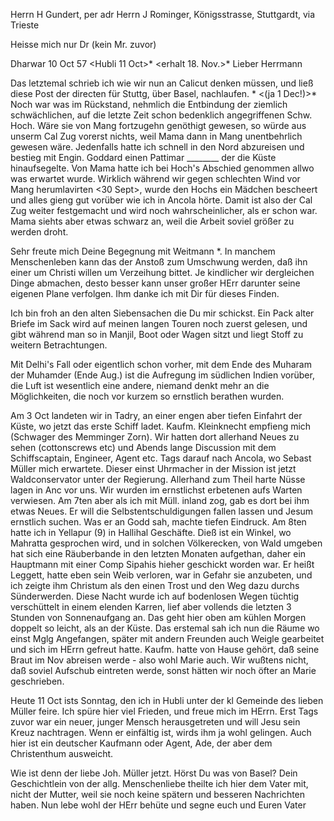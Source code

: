 Herrn H Gundert, per adr Herrn J Rominger, Königsstrasse, Stuttgardt, via Trieste

Heisse mich nur Dr (kein Mr. zuvor)

 Dharwar 10 Oct 57
 <Hubli 11 Oct>*
 <erhalt 18. Nov.>*
Lieber Herrmann

Das letztemal schrieb ich wie wir nun an Calicut denken müssen, und ließ diese Post der directen für Stuttg, über Basel, nachlaufen. <Ist nicht1 angekommen>* <(ja 1 Dec!)>* Noch war was im Rückstand, nehmlich die Entbindung der ziemlich schwächlichen, auf die letzte Zeit schon bedenklich angegriffenen Schw. Hoch. Wäre sie von Mang fortzugehn genöthigt gewesen, so würde aus unserm Cal Zug vorerst nichts, weil Mama dann in Mang unentbehrlich gewesen wäre. Jedenfalls hatte ich schnell in den Nord abzureisen und bestieg mit Engin. Goddard einen Pattimar ________ der die Küste hinaufsegelte. Von Mama hatte ich bei Hoch's Abschied genommen allwo was erwartet wurde. Wirklich während wir gegen schlechten Wind vor Mang herumlavirten <30 Sept>, wurde den Hochs ein Mädchen bescheert und alles gieng gut vorüber wie ich in Ancola hörte. Damit ist also der Cal Zug weiter festgemacht und wird noch wahrscheinlicher, als er schon war. Mama siehts aber etwas schwarz an, weil die Arbeit soviel größer zu werden droht.

Sehr freute mich Deine Begegnung mit Weitmann <dem Schulkameraden>*. In manchem Menschenleben kann das der Anstoß zum Umschwung werden, daß ihn einer um Christi willen um Verzeihung bittet. Je kindlicher wir dergleichen Dinge abmachen, desto besser kann unser großer HErr darunter seine eigenen Plane verfolgen. Ihm danke ich mit Dir für dieses Finden.

Ich bin froh an den alten Siebensachen die Du mir schickst. Ein Pack alter Briefe im Sack wird auf meinen langen Touren noch zuerst gelesen, und gibt während man so in Manjil, Boot oder Wagen sitzt und liegt Stoff zu weitern Betrachtungen.

Mit Delhi's Fall oder eigentlich schon vorher, mit dem Ende des Muharam der Muhamder (Ende Aug.) ist die Aufregung im südlichen Indien vorüber, die Luft ist wesentlich eine andere, niemand denkt mehr an die Möglichkeiten, die noch vor kurzem so ernstlich berathen wurden.

Am 3 Oct landeten wir in Tadry, an einer engen aber tiefen Einfahrt der Küste, wo jetzt das erste Schiff ladet. Kaufm. Kleinknecht empfieng mich (Schwager des Memminger Zorn). Wir hatten dort allerhand Neues zu sehen (cottonscrews etc) und Abends lange Discussion mit dem Schiffscaptain, Engineer, Agent etc. Tags darauf nach Ancola, wo Sebast Müller mich erwartete. Dieser einst Uhrmacher in der Mission ist jetzt Waldconservator unter der Regierung. Allerhand zum Theil harte Nüsse lagen in Anc vor uns. Wir wurden im ernstlichst erbetenen aufs Warten verwiesen. Am 7ten aber als ich mit Müll. inland zog, gab es dort bei ihm etwas Neues. Er will die Selbstentschuldigungen fallen lassen und Jesum ernstlich suchen. Was er an Godd sah, machte tiefen Eindruck. Am 8ten hatte ich in Yellapur (9) in Hallihal Geschäfte. Dieß ist ein Winkel, wo Mahratta gesprochen wird, und in solchen Völkerecken, von Wald umgeben hat sich eine Räuberbande in den letzten Monaten aufgethan, daher ein Hauptmann mit einer Comp Sipahis hieher geschickt worden war. Er heißt Leggett, hatte eben sein Weib verloren, war in Gefahr sie anzubeten, und ich zeigte ihm Christum als den einen Trost und den Weg dazu durchs Sünderwerden. Diese Nacht wurde ich auf bodenlosen Wegen tüchtig verschüttelt in einem elenden Karren, lief aber vollends die letzten 3 Stunden von Sonnenaufgang an. Das geht hier oben am kühlen Morgen doppelt so leicht, als an der Küste. Das erstemal sah ich nun die Räume wo einst Mglg Angefangen, später mit andern Freunden auch Weigle gearbeitet und sich im HErrn gefreut hatte. Kaufm. hatte von Hause gehört, daß seine Braut im Nov abreisen werde - also wohl Marie auch. Wir wußtens nicht, daß soviel Aufschub eintreten werde, sonst hätten wir noch öfter an Marie geschrieben.

Heute 11 Oct ists Sonntag, den ich in Hubli unter der kl Gemeinde des lieben Müller feire. Ich spüre hier viel Frieden, und freue mich im HErrn. Erst Tags zuvor war ein neuer, junger Mensch herausgetreten und will Jesu sein Kreuz nachtragen. Wenn er einfältig ist, wirds ihm ja wohl gelingen. 
Auch hier ist ein deutscher Kaufmann oder Agent, Ade, der aber dem Christenthum ausweicht.

Wie ist denn der liebe Joh. Müller jetzt. Hörst Du was von Basel? Dein Geschichtlein von der allg. Menschenliebe theilte ich hier dem Vater mit, nicht der Mutter, weil sie noch keine spätern und besseren Nachrichten haben. Nun lebe wohl der HErr behüte und segne euch und
 Euren Vater

